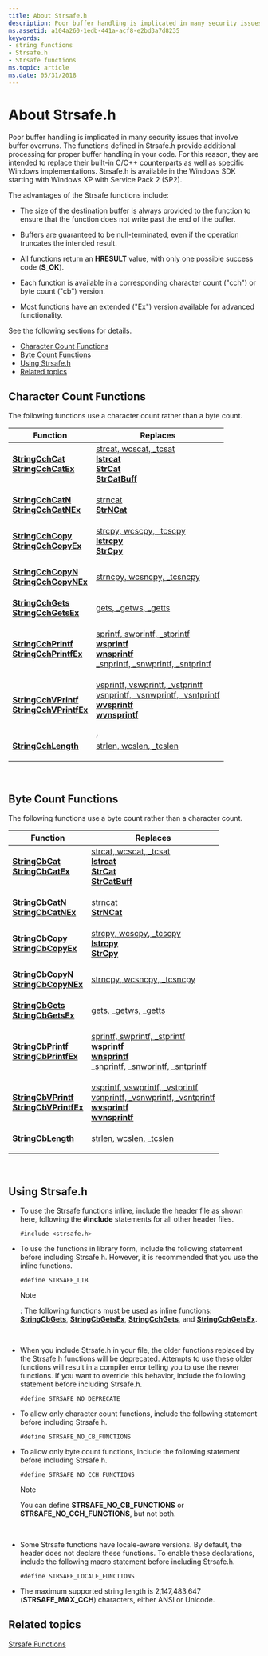 ```yaml
---
title: About Strsafe.h
description: Poor buffer handling is implicated in many security issues that involve buffer overruns.
ms.assetid: a104a260-1edb-441a-acf8-e2bd3a7d8235
keywords:
- string functions
- Strsafe.h
- Strsafe functions
ms.topic: article
ms.date: 05/31/2018
---
```


# About Strsafe.h

Poor buffer handling is implicated in many security issues that involve buffer overruns. The functions defined in Strsafe.h provide additional processing for proper buffer handling in your code. For this reason, they are intended to replace their built-in C/C++ counterparts as well as specific Windows implementations. Strsafe.h is available in the Windows SDK starting with Windows XP with Service Pack 2 (SP2).

The advantages of the Strsafe functions include:

-   The size of the destination buffer is always provided to the function to ensure that the function does not write past the end of the buffer.

-   Buffers are guaranteed to be null-terminated, even if the operation truncates the intended result.

-   All functions return an **HRESULT** value, with only one possible success code (**S\_OK**).

-   Each function is available in a corresponding character count ("cch") or byte count ("cb") version.

-   Most functions have an extended ("Ex") version available for advanced functionality.

See the following sections for details.

-   [Character Count Functions](#character-count-functions)
-   [Byte Count Functions](#byte-count-functions)
-   [Using Strsafe.h](#using-strsafeh)
-   [Related topics](#related-topics)

## Character Count Functions

The following functions use a character count rather than a byte count.



| Function                                                                                                                                                                                                                      | Replaces                                                                                                                                                                                                                                                                                                                                                                                                                                                                                  |
|-------------------------------------------------------------------------------------------------------------------------------------------------------------------------------------------------------------------------------|-------------------------------------------------------------------------------------------------------------------------------------------------------------------------------------------------------------------------------------------------------------------------------------------------------------------------------------------------------------------------------------------------------------------------------------------------------------------------------------------|
| <dl> <dt>[**StringCchCat**](/windows/desktop/api/Strsafe/nf-strsafe-stringcchcata)</dt> <dt>[**StringCchCatEx**](/windows/desktop/api/Strsafe/nf-strsafe-stringcchcatexa)</dt> </dl>                 | <dl> <dt>[strcat, wcscat, \_tcsat](/cpp/c-runtime-library/reference/strcat-wcscat-mbscat?view=vs-2019)</dt> <dt>[**lstrcat**](/windows/desktop/api/Winbase/nf-winbase-lstrcata)</dt> <dt>[**StrCat**](/windows/desktop/api/shlwapi/nf-shlwapi-strcatw)</dt> <dt>[**StrCatBuff**](/windows/desktop/api/shlwapi/nf-shlwapi-strcatbuffa)</dt> </dl>                                                                             |
| <dl> <dt>[**StringCchCatN**](/windows/desktop/api/Strsafe/nf-strsafe-stringcchcatna)</dt> <dt>[**StringCchCatNEx**](/windows/desktop/api/Strsafe/nf-strsafe-stringcchcatnexa)</dt> </dl>             | <dl> <dt>[strncat](/cpp/c-runtime-library/reference/strncat-strncat-l-wcsncat-wcsncat-l-mbsncat-mbsncat-l?view=vs-2019)</dt> <dt>[**StrNCat**](/windows/desktop/api/shlwapi/nf-shlwapi-strncata)</dt> </dl>                                                                                                                                                                                                                                                                   |
| <dl> <dt>[**StringCchCopy**](/windows/desktop/api/Strsafe/nf-strsafe-stringcchcopya)</dt> <dt>[**StringCchCopyEx**](/windows/desktop/api/Strsafe/nf-strsafe-stringcchcopyexa)</dt> </dl>             | <dl> <dt>[strcpy, wcscpy, \_tcscpy](/cpp/c-runtime-library/reference/strcpy-wcscpy-mbscpy?view=vs-2019)</dt> <dt>[**lstrcpy**](/windows/desktop/api/Winbase/nf-winbase-lstrcpya)</dt> <dt>[**StrCpy**](/windows/desktop/api/shlwapi/nf-shlwapi-strcpyw)</dt> </dl>                                                                                                                                                                    |
| <dl> <dt>[**StringCchCopyN**](/windows/desktop/api/Strsafe/nf-strsafe-stringcchcopyna)</dt> <dt>[**StringCchCopyNEx**](/windows/desktop/api/Strsafe/nf-strsafe-stringcchcopynexa)</dt> </dl>         | <dl> <dt>[strncpy, wcsncpy, \_tcsncpy](/cpp/c-runtime-library/reference/strncpy-strncpy-l-wcsncpy-wcsncpy-l-mbsncpy-mbsncpy-l?view=vs-2019)</dt> </dl>                                                                                                                                                                                                                                                                                                                                 |
| <dl> <dt>[**StringCchGets**](/windows/desktop/api/Strsafe/nf-strsafe-stringcchgetsa)</dt> <dt>[**StringCchGetsEx**](/windows/desktop/api/Strsafe/nf-strsafe-stringcchgetsexa)</dt> </dl>             | <dl> <dt>[gets, \_getws, \_getts](/cpp/c-runtime-library/gets-getws?view=vs-2019)</dt> </dl>                                                                                                                                                                                                                                                                                                                                      |
| <dl> <dt>[**StringCchPrintf**](/windows/desktop/api/Strsafe/nf-strsafe-stringcchprintfa)</dt> <dt>[**StringCchPrintfEx**](/windows/desktop/api/Strsafe/nf-strsafe-stringcchprintfexa)</dt> </dl>     | <dl> <dt>[sprintf, swprintf, \_stprintf](/cpp/c-runtime-library/reference/sprintf-sprintf-l-swprintf-swprintf-l-swprintf-l?view=vs-2019)</dt> <dt>[**wsprintf**](/windows/desktop/api/Winuser/nf-winuser-wsprintfa)</dt> <dt>[**wnsprintf**](/windows/desktop/api/shlwapi/nf-shlwapi-wnsprintfa)</dt> <dt>[\_snprintf, \_snwprintf, \_sntprintf](/cpp/c-runtime-library/reference/snprintf-snprintf-snprintf-l-snwprintf-snwprintf-l?view=vs-2019)</dt> </dl>          |
| <dl> <dt>[**StringCchVPrintf**](/windows/desktop/api/Strsafe/nf-strsafe-stringcchvprintfa)</dt> <dt>[**StringCchVPrintfEx**](/windows/desktop/api/Strsafe/nf-strsafe-stringcchvprintfexa)</dt> </dl> | <dl> <dt>[vsprintf, vswprintf, \_vstprintf](/cpp/c-runtime-library/reference/vsprintf-vsprintf-l-vswprintf-vswprintf-l-vswprintf-l?view=vs-2019)</dt> <dt>[vsnprintf, \_vsnwprintf, \_vsntprintf](/cpp/c-runtime-library/reference/vsnprintf-vsnprintf-vsnprintf-l-vsnwprintf-vsnwprintf-l?view=vs-2019)</dt> <dt>[**wvsprintf**](/windows/desktop/api/Winuser/nf-winuser-wvsprintfa)</dt> <dt>[**wvnsprintf**](/windows/desktop/api/shlwapi/nf-shlwapi-wvnsprintfa)</dt> </dl>, |
| <dl> <dt>[**StringCchLength**](/windows/desktop/api/Strsafe/nf-strsafe-stringcchlengtha)</dt> </dl>                                                                                                         | <dl> <dt>[strlen, wcslen, \_tcslen](/cpp/c-runtime-library/reference/strlen-wcslen-mbslen-mbslen-l-mbstrlen-mbstrlen-l?view=vs-2019)</dt> </dl>                                                                                                                                                                                                                                                                                                                                    |



 

## Byte Count Functions

The following functions use a byte count rather than a character count.



| Function                                                                                                                                                                                                                  | Replaces                                                                                                                                                                                                                                                                                                                                                                                                                                                                                 |
|---------------------------------------------------------------------------------------------------------------------------------------------------------------------------------------------------------------------------|------------------------------------------------------------------------------------------------------------------------------------------------------------------------------------------------------------------------------------------------------------------------------------------------------------------------------------------------------------------------------------------------------------------------------------------------------------------------------------------|
| <dl> <dt>[**StringCbCat**](/windows/desktop/api/Strsafe/nf-strsafe-stringcbcata)</dt> <dt>[**StringCbCatEx**](/windows/desktop/api/Strsafe/nf-strsafe-stringcbcatexa)</dt> </dl>                 | <dl> <dt>[strcat, wcscat, \_tcsat](/cpp/c-runtime-library/reference/strcat-wcscat-mbscat?view=vs-2019)</dt> <dt>[**lstrcat**](/windows/desktop/api/Winbase/nf-winbase-lstrcata)</dt> <dt>[**StrCat**](/windows/desktop/api/shlwapi/nf-shlwapi-strcatw)</dt> <dt>[**StrCatBuff**](/windows/desktop/api/shlwapi/nf-shlwapi-strcatbuffa)</dt> </dl>                                                                            |
| <dl> <dt>[**StringCbCatN**](/windows/desktop/api/Strsafe/nf-strsafe-stringcbcatna)</dt> <dt>[**StringCbCatNEx**](/windows/desktop/api/Strsafe/nf-strsafe-stringcbcatnexa)</dt> </dl>             | <dl> <dt>[strncat](/cpp/c-runtime-library/reference/strncat-strncat-l-wcsncat-wcsncat-l-mbsncat-mbsncat-l?view=vs-2019)</dt> <dt>[**StrNCat**](/windows/desktop/api/shlwapi/nf-shlwapi-strncata)</dt> </dl>                                                                                                                                                                                                                                                                  |
| <dl> <dt>[**StringCbCopy**](/windows/desktop/api/Strsafe/nf-strsafe-stringcbcopya)</dt> <dt>[**StringCbCopyEx**](/windows/desktop/api/Strsafe/nf-strsafe-stringcbcopyexa)</dt> </dl>             | <dl> <dt>[strcpy, wcscpy, \_tcscpy](/cpp/c-runtime-library/reference/strcpy-wcscpy-mbscpy?view=vs-2019)</dt> <dt>[**lstrcpy**](/windows/desktop/api/Winbase/nf-winbase-lstrcpya)</dt> <dt>[**StrCpy**](/windows/desktop/api/shlwapi/nf-shlwapi-strcpyw)</dt> </dl>                                                                                                                                                                   |
| <dl> <dt>[**StringCbCopyN**](/windows/desktop/api/Strsafe/nf-strsafe-stringcbcopyna)</dt> <dt>[**StringCbCopyNEx**](/windows/desktop/api/Strsafe/nf-strsafe-stringcbcopynexa)</dt> </dl>         | <dl> <dt>[strncpy, wcsncpy, \_tcsncpy](/cpp/c-runtime-library/reference/strncpy-strncpy-l-wcsncpy-wcsncpy-l-mbsncpy-mbsncpy-l?view=vs-2019)</dt> </dl>                                                                                                                                                                                                                                                                                                                                |
| <dl> <dt>[**StringCbGets**](/windows/desktop/api/Strsafe/nf-strsafe-stringcbgetsa)</dt> <dt>[**StringCbGetsEx**](/windows/desktop/api/Strsafe/nf-strsafe-stringcbgetsexa)</dt> </dl>             | <dl> <dt>[gets, \_getws, \_getts](/cpp/c-runtime-library/gets-getws?view=vs-2019)</dt> </dl>                                                                                                                                                                                                                                                                                                                                     |
| <dl> <dt>[**StringCbPrintf**](/windows/desktop/api/Strsafe/nf-strsafe-stringcbprintfa)</dt> <dt>[**StringCbPrintfEx**](/windows/desktop/api/Strsafe/nf-strsafe-stringcbprintfexa)</dt> </dl>     | <dl> <dt>[sprintf, swprintf, \_stprintf](/cpp/c-runtime-library/reference/sprintf-sprintf-l-swprintf-swprintf-l-swprintf-l?view=vs-2019)</dt> <dt>[**wsprintf**](/windows/desktop/api/Winuser/nf-winuser-wsprintfa)</dt> <dt>[**wnsprintf**](/windows/desktop/api/shlwapi/nf-shlwapi-wnsprintfa)</dt> <dt>[\_snprintf, \_snwprintf, \_sntprintf](/cpp/c-runtime-library/reference/snprintf-snprintf-snprintf-l-snwprintf-snwprintf-l?view=vs-2019)</dt> </dl>         |
| <dl> <dt>[**StringCbVPrintf**](/windows/desktop/api/Strsafe/nf-strsafe-stringcbvprintfa)</dt> <dt>[**StringCbVPrintfEx**](/windows/desktop/api/Strsafe/nf-strsafe-stringcbvprintfexa)</dt> </dl> | <dl> <dt>[vsprintf, vswprintf, \_vstprintf](/cpp/c-runtime-library/reference/vsprintf-vsprintf-l-vswprintf-vswprintf-l-vswprintf-l?view=vs-2019)</dt> <dt>[vsnprintf, \_vsnwprintf, \_vsntprintf](/cpp/c-runtime-library/reference/vsnprintf-vsnprintf-vsnprintf-l-vsnwprintf-vsnwprintf-l?view=vs-2019)</dt> <dt>[**wvsprintf**](/windows/desktop/api/Winuser/nf-winuser-wvsprintfa)</dt> <dt>[**wvnsprintf**](/windows/desktop/api/shlwapi/nf-shlwapi-wvnsprintfa)</dt> </dl> |
| <dl> <dt>[**StringCbLength**](/windows/desktop/api/Strsafe/nf-strsafe-stringcblengtha)</dt> </dl>                                                                                                       | <dl> <dt>[strlen, wcslen, \_tcslen](/cpp/c-runtime-library/reference/strlen-wcslen-mbslen-mbslen-l-mbstrlen-mbstrlen-l?view=vs-2019)</dt> </dl>                                                                                                                                                                                                                                                                                                                                   |



 

## Using Strsafe.h

-   To use the Strsafe functions inline, include the header file as shown here, following the **\#include** statements for all other header files.

    `#include <strsafe.h>`

-   To use the functions in library form, include the following statement before including Strsafe.h. However, it is recommended that you use the inline functions.

    `#define STRSAFE_LIB`

    > [!Note]  
    > : The following functions must be used as inline functions: [**StringCbGets**](/windows/desktop/api/Strsafe/nf-strsafe-stringcbgetsa), [**StringCbGetsEx**](/windows/desktop/api/Strsafe/nf-strsafe-stringcbgetsexa), [**StringCchGets**](/windows/desktop/api/Strsafe/nf-strsafe-stringcchgetsa), and [**StringCchGetsEx**](/windows/desktop/api/Strsafe/nf-strsafe-stringcchgetsexa).

     

-   When you include Strsafe.h in your file, the older functions replaced by the Strsafe.h functions will be deprecated. Attempts to use these older functions will result in a compiler error telling you to use the newer functions. If you want to override this behavior, include the following statement before including Strsafe.h.

    `#define STRSAFE_NO_DEPRECATE`

-   To allow only character count functions, include the following statement before including Strsafe.h.

    `#define STRSAFE_NO_CB_FUNCTIONS`

-   To allow only byte count functions, include the following statement before including Strsafe.h.

    `#define STRSAFE_NO_CCH_FUNCTIONS`

    > [!Note]  
    > You can define **STRSAFE\_NO\_CB\_FUNCTIONS** or **STRSAFE\_NO\_CCH\_FUNCTIONS**, but not both.

     

-   Some Strsafe functions have locale-aware versions. By default, the header does not declare these functions. To enable these declarations, include the following macro statement before including Strsafe.h.

    `#define STRSAFE_LOCALE_FUNCTIONS`

-   The maximum supported string length is 2,147,483,647 (**STRSAFE\_MAX\_CCH**) characters, either ANSI or Unicode.

## Related topics

<dl> <dt>

[Strsafe Functions](string-overviews.md)
</dt> </dl>

 

 